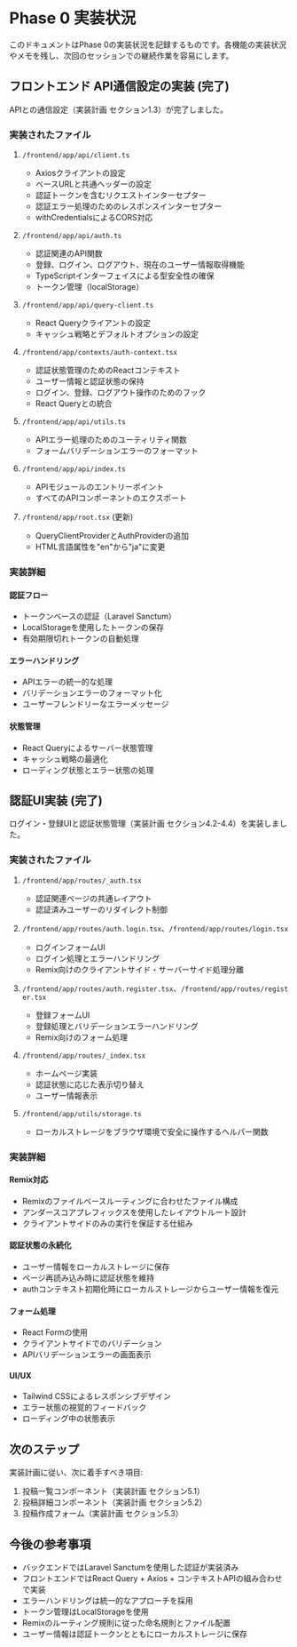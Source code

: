 # Phase 0 実装状況

このドキュメントはPhase 0の実装状況を記録するものです。各機能の実装状況やメモを残し、次回のセッションでの継続作業を容易にします。

## フロントエンド API通信設定の実装 (完了)

APIとの通信設定（実装計画 セクション1.3）が完了しました。

### 実装されたファイル

1. `/frontend/app/api/client.ts`
   - Axiosクライアントの設定
   - ベースURLと共通ヘッダーの設定
   - 認証トークンを含むリクエストインターセプター
   - 認証エラー処理のためのレスポンスインターセプター
   - withCredentialsによるCORS対応

2. `/frontend/app/api/auth.ts`
   - 認証関連のAPI関数
   - 登録、ログイン、ログアウト、現在のユーザー情報取得機能
   - TypeScriptインターフェイスによる型安全性の確保
   - トークン管理（localStorage）

3. `/frontend/app/api/query-client.ts`
   - React Queryクライアントの設定
   - キャッシュ戦略とデフォルトオプションの設定

4. `/frontend/app/contexts/auth-context.tsx`
   - 認証状態管理のためのReactコンテキスト
   - ユーザー情報と認証状態の保持
   - ログイン、登録、ログアウト操作のためのフック
   - React Queryとの統合

5. `/frontend/app/api/utils.ts`
   - APIエラー処理のためのユーティリティ関数
   - フォームバリデーションエラーのフォーマット

6. `/frontend/app/api/index.ts`
   - APIモジュールのエントリーポイント
   - すべてのAPIコンポーネントのエクスポート

7. `/frontend/app/root.tsx` (更新)
   - QueryClientProviderとAuthProviderの追加
   - HTML言語属性を"en"から"ja"に変更

### 実装詳細

#### 認証フロー
- トークンベースの認証（Laravel Sanctum）
- LocalStorageを使用したトークンの保存
- 有効期限切れトークンの自動処理

#### エラーハンドリング
- APIエラーの統一的な処理
- バリデーションエラーのフォーマット化
- ユーザーフレンドリーなエラーメッセージ

#### 状態管理
- React Queryによるサーバー状態管理
- キャッシュ戦略の最適化
- ローディング状態とエラー状態の処理

## 認証UI実装 (完了)

ログイン・登録UIと認証状態管理（実装計画 セクション4.2-4.4）を実装しました。

### 実装されたファイル

1. `/frontend/app/routes/_auth.tsx`
   - 認証関連ページの共通レイアウト
   - 認証済みユーザーのリダイレクト制御

2. `/frontend/app/routes/auth.login.tsx`、`/frontend/app/routes/login.tsx`
   - ログインフォームUI
   - ログイン処理とエラーハンドリング
   - Remix向けのクライアントサイド・サーバーサイド処理分離

3. `/frontend/app/routes/auth.register.tsx`、`/frontend/app/routes/register.tsx`
   - 登録フォームUI
   - 登録処理とバリデーションエラーハンドリング
   - Remix向けのフォーム処理

4. `/frontend/app/routes/_index.tsx`
   - ホームページ実装
   - 認証状態に応じた表示切り替え
   - ユーザー情報表示

5. `/frontend/app/utils/storage.ts`
   - ローカルストレージをブラウザ環境で安全に操作するヘルパー関数

### 実装詳細

#### Remix対応
- Remixのファイルベースルーティングに合わせたファイル構成
- アンダースコアプレフィックスを使用したレイアウトルート設計
- クライアントサイドのみの実行を保証する仕組み

#### 認証状態の永続化
- ユーザー情報をローカルストレージに保存
- ページ再読み込み時に認証状態を維持
- authコンテキスト初期化時にローカルストレージからユーザー情報を復元

#### フォーム処理
- React Formの使用
- クライアントサイドでのバリデーション
- APIバリデーションエラーの画面表示

#### UI/UX
- Tailwind CSSによるレスポンシブデザイン
- エラー状態の視覚的フィードバック
- ローディング中の状態表示

## 次のステップ

実装計画に従い、次に着手すべき項目:

1. 投稿一覧コンポーネント（実装計画 セクション5.1）
2. 投稿詳細コンポーネント（実装計画 セクション5.2）
3. 投稿作成フォーム（実装計画 セクション5.3）

## 今後の参考事項

- バックエンドではLaravel Sanctumを使用した認証が実装済み
- フロントエンドではReact Query + Axios + コンテキストAPIの組み合わせで実装
- エラーハンドリングは統一的なアプローチを採用
- トークン管理はLocalStorageを使用
- Remixのルーティング規則に従った命名規則とファイル配置
- ユーザー情報は認証トークンとともにローカルストレージに保存